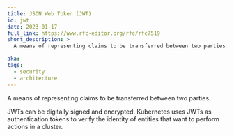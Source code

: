 ```yaml
---
title: JSON Web Token (JWT)
id: jwt
date: 2023-01-17
full_link: https://www.rfc-editor.org/rfc/rfc7519
short_description: >
  A means of representing claims to be transferred between two parties.

aka:
tags:
  - security
  - architecture
---
```


A means of representing claims to be transferred between two parties.

<!--more-->

JWTs can be digitally signed and encrypted. Kubernetes uses JWTs as
authentication tokens to verify the identity of entities that want to perform
actions in a cluster.
